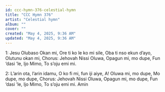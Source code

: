 ```yaml
---
id: ccc-hymn-376-celestial-hymn
title: "CCC Hymn 376"
artist: "Celestial hymn"
album: ""
cover: ""
created: "May 4, 2025, 9:36 AM"
updated: "May 4, 2025, 9:36 AM"
---
```


1: Jesu Olubaso Okan mi,
Ore ti ko le ko mi sile,
Oba ti nso ekun d’ayo,
Olutunu okan mi,
Chorus: Jehovah Nissi Oluwa,
Opagun mi, mo dupe,
Fun ‘dasi ’le, Ijo Mimo,
To s’oju emi mi.

2: L’arin ota, l’arin idamu,
O ko fi mi, fun iji aiye,
A! Oluwa mi, mo dupe,
Mo dupe, mo dupe,
Chorus: Jehovah Nissi Oluwa,
Opagun mi, mo dupe,
Fun ‘dasi ’le, Ijo Mimo,
To s’oju emi mi.
Amin